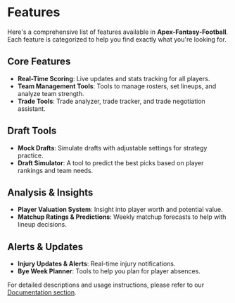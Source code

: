 # Features

Here's a comprehensive list of features available in **Apex-Fantasy-Football**. Each feature is categorized to help you find exactly what you're looking for.

## Core Features

- **Real-Time Scoring**: Live updates and stats tracking for all players.
- **Team Management Tools**: Tools to manage rosters, set lineups, and analyze team strength.
- **Trade Tools**: Trade analyzer, trade tracker, and trade negotiation assistant.

## Draft Tools

- **Mock Drafts**: Simulate drafts with adjustable settings for strategy practice.
- **Draft Simulator**: A tool to predict the best picks based on player rankings and team needs.

## Analysis & Insights

- **Player Valuation System**: Insight into player worth and potential value.
- **Matchup Ratings & Predictions**: Weekly matchup forecasts to help with lineup decisions.

## Alerts & Updates

- **Injury Updates & Alerts**: Real-time injury notifications.
- **Bye Week Planner**: Tools to help you plan for player absences.

For detailed descriptions and usage instructions, please refer to our [Documentation section](./docs/README.md).
